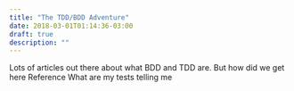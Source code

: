 ```yaml
---
title: "The TDD/BDD Adventure"
date: 2018-03-01T01:14:36-03:00
draft: true
description: ""
---
```


Lots of articles out there about what BDD and TDD are. But how did we get here
Reference What are my tests telling me